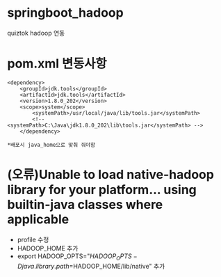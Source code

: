 # springboot_hadoop
quiztok hadoop 연동


# pom.xml 변동사항
	<dependency>
		<groupId>jdk.tools</groupId>
		<artifactId>jdk.tools</artifactId>
		<version>1.8.0_202</version>
		<scope>system</scope>
      		<systemPath>/usr/local/java/lib/tools.jar</systemPath>
      		<!-- <systemPath>C:\Java\jdk1.8.0_202\lib\tools.jar</systemPath> -->
    	</dependency>
    
    *배포시 java_home으로 맞춰 줘야함
    
# (오류)Unable to load native-hadoop library for your platform... using builtin-java classes where applicable

* profile 수정
* HADOOP_HOME 추가
* export HADOOP_OPTS="$HADOOP_OPTS -Djava.library.path=$HADOOP_HOME/lib/native" 추가
